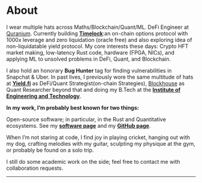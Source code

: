 # About
I wear multiple hats across Maths/Blockchain/Quant/ML. DeFi Engineer at [Quranium](https://quranium.org/). Currently building [**Timelock**](https://timelock.trade):an on-chain options protocol with 1000x leverage and zero liquidation (oracle free) and also exploring idea of non-liquidatable yield protocol. 
My core interests these days: Crypto HFT market making, low-latency Rust code, hardware (FPGA, NICs), and applying ML to unsolved problems in DeFi, Quant, and Blockchain.

I also hold an honorary  **__Bug Hunter__**  tag for finding vulnerabilities in Snapchat & Uber. In past lives, I previously wore the same multitude of hats at [**Yield.fi**](https://yield.fi) as DeFi/Quant Strategist(on-chain Strategies), [Blockhouse](https://blockhouse.app/) as Quant Researcher beyond that and doing my B.Tech at the [**Institute of Engineering and Technology**](https://www.ietlucknow.ac.in/).

**In my work, I’m probably best known for two things:**

Open-source software; in particular, in the Rust and Quantitative ecosystems. See my [**software page**](https://arawn.tech/) and my [**GitHub page**](https://github.com/Aditya-dom).

When I’m not staring at code, I find joy in playing cricket, hanging out with my dog, crafting melodies with my guitar, sculpting my physique at the gym, or probably be found on a solo trip.

I still do some academic work on the side; feel free to contact me with collaboration requests.

***